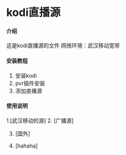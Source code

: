 # kodi直播源

#### 介绍

这是kodi直播源的文件
网络环境：武汉移动宽带



#### 安装教程

1.  安装kodi
2.  pvr插件安装
3.  添加直播源

#### 使用说明

1.[武汉移动的源]
2. [广播源]

3. [国外]

4. [hahaha]

